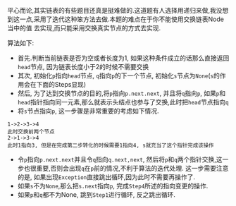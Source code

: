 平心而论,其实链表的有些题目还真是挺难做的.这道题有人选择用递归来做,我没想到这一点,采用了迭代这种笨方法去做.本题的难点在于你不能使用交换链表Node当中的值
去实现,而只能采用交换真实节点的方式去实现.

算法如下:
* 首先.判断当前链表是否为空或者长度为1, 如果这种条件成立的话那么直接返回`head`节点, 因为链表长度小于2的时候不需要交换
* 其次, 初始化`p`指向`head`节点, `q`指向`p`的下一个节点, 初始化`s`节点为`None`(`s`的作用会在下面的Steps显现)
* 然后, 为了达到交换节点的目的,将`p`指向`p.next.next`, 并且将`q`指向`p`, 如果`p`和`head`指针指向同一元素,那么就表示头结点也参与了交换,此时把`head`节点指向`q`
* 将`s`节点指向`p`, 这一步骤是非常重要的考虑如下情况.
```
1->2->3->4
此时交换前两个节点
2->1->3->4
此时1指向3, 但是在完成第二步转化的时候需要1指向4, s就充当了这个指针完成该操作
```
* 令`p`指向`p.next.next`并且令`q`指向`q.next,next`, 然后将`p`和`q`两个指针交换,这一步也很重要,否则会出现`q`在`p`前的情况,不利于算法的迭代处理. 这一步需要注意的是,
如果出现`Exception`直接跳出循环,因为此时不需要再操作了.
* 如果`s`不为`None`,那么把`s.next`指向`p`, 完成`Step4`所述的指向变更的操作.
* 如果`p`和`q`都不为None, 跳到`Step1`进行循环, 反之跳出循环.
